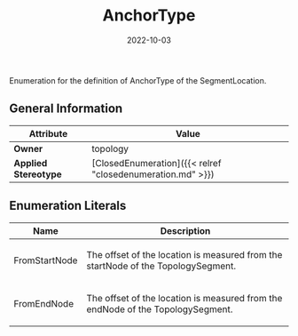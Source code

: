 ﻿---
title: AnchorType
toc: false
type: specs
date: "2022-10-03"
draft: false
specification: VEC
version: 2.0.1
documentType: "Recommendation"
elementType: Class
classes:
  - AnchorType
menu_name: vec-2.0.1
---
<p> Enumeration for the definition of AnchorType of the SegmentLocation.      </p>

## General Information

| Attribute               | Value |
|-------------------------|-------|
| **Owner**               | topology |
| **Applied Stereotype**  | [ClosedEnumeration]({{< relref "closedenumeration.md" >}})<br/>  |

## Enumeration Literals
| Name          | **Description** |
|---------------|-----------------|
| FromStartNode | <p> The offset of the location is measured from the startNode of the TopologySegment.      </p> |
| FromEndNode | <p> The offset of the location is measured from the endNode of the TopologySegment.      </p> |
